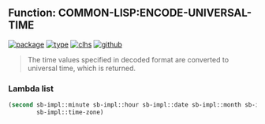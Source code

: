 ## Function: COMMON-LISP:ENCODE-UNIVERSAL-TIME
[![package](https://img.shields.io/badge/Package-COMMON--LISP-5f9ea0.svg?style=social&colorA=999999)](../) [![type](https://img.shields.io/badge/Type-Function-5f9ea0.svg?style=social&colorA=999999)](../#function) [![clhs](https://img.shields.io/badge/CLHS-ENCODE--UNIVERSAL--TIME-5f9ea0.svg?style=social&colorA=999999)](http://www.lispworks.com/documentation/HyperSpec/Body/f_encode.htm) [![github](https://img.shields.io/badge/GitHub-View_the_source-5f9ea0.svg?style=social&colorA=999999&logo=github)](https://github.com/sbcl/sbcl/blob/master/src/code/time.lisp/) 

> The time values specified in decoded format are converted to
> universal time, which is returned.

### Lambda list
```cl
(second sb-impl::minute sb-impl::hour sb-impl::date sb-impl::month sb-impl::year &optional
        sb-impl::time-zone)
```

